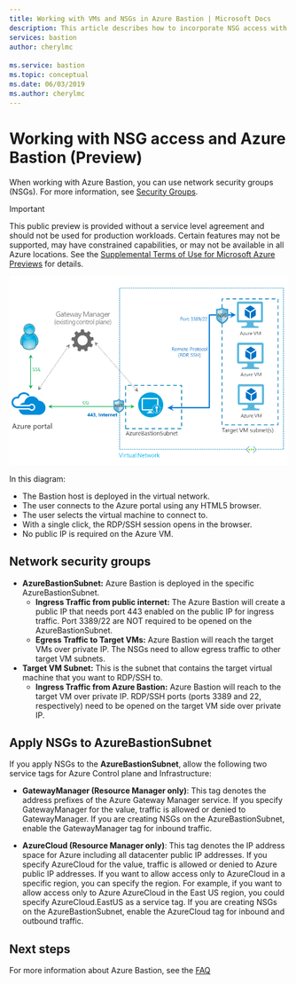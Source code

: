```yaml
---
title: Working with VMs and NSGs in Azure Bastion | Microsoft Docs
description: This article describes how to incorporate NSG access with Azure Bastion
services: bastion
author: cherylmc

ms.service: bastion
ms.topic: conceptual
ms.date: 06/03/2019
ms.author: cherylmc
---
```

# Working with NSG access and Azure Bastion (Preview)

When working with Azure Bastion, you can use network security groups (NSGs). For more information, see [Security Groups](../virtual-network/security-overview.md). 

> [!IMPORTANT]
> This public preview is provided without a service level agreement and should not be used for production workloads. Certain features may not be supported, may have constrained capabilities, or may not be available in all Azure locations. See the [Supplemental Terms of Use for Microsoft Azure Previews](https://azure.microsoft.com/support/legal/preview-supplemental-terms/) for details.
>

![Architecture](./media/bastion-nsg/nsg_architecture.png)

In this diagram:

* The Bastion host is deployed in the virtual network.
* The user connects to the Azure portal using any HTML5 browser.
* The user selects the virtual machine to connect to.
* With a single click, the RDP/SSH session opens in the browser.
* No public IP is required on the Azure VM.

## <a name="nsg"></a>Network security groups

* **AzureBastionSubnet:** Azure Bastion is deployed in the specific AzureBastionSubnet.  
    * **Ingress Traffic from public internet:** The Azure Bastion will create a public IP that needs port 443 enabled on the public IP for ingress traffic. Port 3389/22 are NOT required to be opened on the AzureBastionSubnet.
    * **Egress Traffic to Target VMs:** Azure Bastion will reach the target VMs over private IP. The NSGs need to allow egress traffic to other target VM subnets.
* **Target VM Subnet:** This is the subnet that contains the target virtual machine that you want to RDP/SSH to.
    * **Ingress Traffic from Azure Bastion:** Azure Bastion will reach to the target VM over private IP. RDP/SSH ports (ports 3389 and 22, respectively) need to be opened on the target VM side over private IP.

## <a name="apply"></a>Apply NSGs to AzureBastionSubnet

If you apply NSGs to the **AzureBastionSubnet**, allow the following two service tags for Azure Control plane and Infrastructure:

* **GatewayManager (Resource Manager only)**: This tag denotes the address prefixes of the Azure Gateway Manager service. If you specify GatewayManager for the value, traffic is allowed or denied to GatewayManager.  If you are creating NSGs on the AzureBastionSubnet, enable the GatewayManager tag for inbound traffic.

* **AzureCloud (Resource Manager only)**: This tag denotes the IP address space for Azure including all datacenter public IP addresses. If you specify AzureCloud for the value, traffic is allowed or denied to Azure public IP addresses. If you want to allow access only to AzureCloud in a specific region, you can specify the region. For example, if you want to allow access only to Azure AzureCloud in the East US region, you could specify AzureCloud.EastUS as a service tag. If you are creating NSGs on the AzureBastionSubnet, enable the AzureCloud tag for inbound and outbound traffic.

## Next steps

For more information about Azure Bastion, see the [FAQ](bastion-faq.md)
